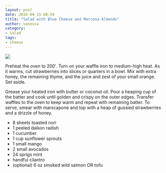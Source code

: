 ```yaml
---
layout: post
date: 2016-09-15 08:59
title: "Salad with Blue Cheese and Marcona Almonds"
author: vanessa
category:
- salad
tags:
- cheese
---
```


<img src="http://farm3.staticflickr.com/2414/2389280130_c0ac720b9a_b.jpg" />

Preheat the oven to 200′. Turn on your waffle iron to medium-high heat. As it warms, cut strawberries into slices or quarters in a bowl. Mix with extra honey, the remaining thyme, and the juice and zest of your small orange. Set aside.

Grease your heated iron with butter or coconut oil. Pour a heaping cup of the batter and cook until golden and crispy on the outer edges. Transfer waffles to the oven to keep warm and repeat with remaining batter. To serve, smear with marscapone and top with a heap of gussied strawberries and a drizzle of honey.

<ul>
    <li>8 sheets toasted nori</li>
    <li>1 peeled daikon radish</li>
    <li>1 cucumber</li>
    <li>1 cup sunflower sprouts</li>
    <li>1 small mango</li>
    <li>2 small avocados</li>
    <li>24 sprigs mint</li>
    <li>handful cilantro</li>
    <li>(optional) 6 oz smoked wild salmon OR tofu</li>
</ul>